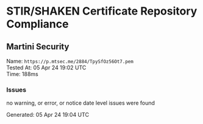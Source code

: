 # STIR/SHAKEN Certificate Repository Compliance

## Martini Security

Name: `https://p.mtsec.me/2884/TpySfOz56Ot7.pem`\
Tested At: 05 Apr 24 19:02 UTC\
Time: 188ms

### Issues

no warning, or error, or notice date level issues were found

Generated: 05 Apr 24 19:04 UTC